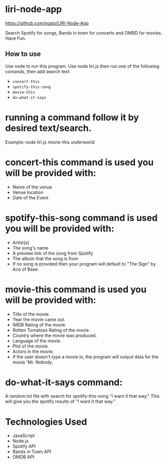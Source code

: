 # liri-node-app
https://github.com/sgaio/LIRI-Node-App

Search Spotify for songs, Bands in town for concerts and OMBD for movies. Have Fun.

## How to use 
Use node to run this program. Use node liri.js then run one of the following comands, then add search text:

* `concert-this`
* `spotify-this-song`
* `movie-this`
* `do-what-it-says`
# running a command follow it by desired text/search.
Example:
node liri.js movie-this underworld

# concert-this command is used you will be provided with:

* Name of the venue
* Venue location
* Date of the Event

# spotify-this-song command is used you will be provided with:

* Artist(s)
* The song's name
* A preview link of the song from Spotify
* The album that the song is from
* If no song is provided then your program will default to "The Sign" by Ace of Base.

# movie-this command is used you will be provided with:

* Title of the movie.
* Year the movie came out.
* IMDB Rating of the movie.
* Rotten Tomatoes Rating of the movie.
* Country where the movie was produced.
* Language of the movie.
* Plot of the movie.
* Actors in the movie.
* If the user doesn't type a movie in, the program will output data for the movie 'Mr. Nobody.

# do-what-it-says command:
A random.txt file with search for spotify-this-song "I want it that way." This will give you the spotify results of "I want it that way."

# Technologies Used
* JavaScript
* Node.js
* Spotify API
* Bands in Town API
* OMDB API
